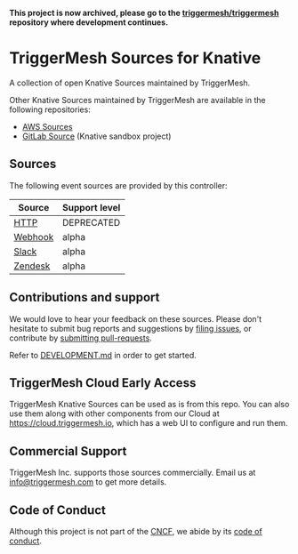 **This project is now archived, please go to the [triggermesh/triggermesh](https://github.com/triggermesh/triggermesh) repository where development continues.**

# TriggerMesh Sources for Knative

A collection of open Knative Sources maintained by TriggerMesh.

Other Knative Sources maintained by TriggerMesh are available in the following repositories:

- [AWS Sources][knsrc-aws]
- [GitLab Source][knsrc-gitlab] (Knative sandbox project)

## Sources

The following event sources are provided by this controller:

| Source                    | Support level |
|---------------------------|---------------|
| [HTTP][docs-http]         | DEPRECATED    |
| [Webhook][docs-webhook]   | alpha         |
| [Slack][docs-slack]       | alpha         |
| [Zendesk][docs-zd]        | alpha         |

## Contributions and support

We would love to hear your feedback on these sources. Please don't hesitate to submit bug reports and suggestions by
[filing issues][gh-issue], or contribute by [submitting pull-requests][gh-pr].

Refer to [DEVELOPMENT.md](./DEVELOPMENT.md) in order to get started.

## TriggerMesh Cloud Early Access

TriggerMesh Knative Sources can be used as is from this repo. You can also use them along with other components from our
Cloud at <https://cloud.triggermesh.io>, which has a web UI to configure and run them.

## Commercial Support

TriggerMesh Inc. supports those sources commercially. Email us at <info@triggermesh.com> to get more details.

## Code of Conduct

Although this project is not part of the [CNCF][cncf], we abide by its [code of conduct][cncf-conduct].

[knsrc-aws]: https://github.com/triggermesh/aws-event-sources
[knsrc-gitlab]: https://github.com/knative-sandbox/eventing-gitlab

[docs-http]: https://docs.triggermesh.io/sources/http/
[docs-webhook]: https://docs.triggermesh.io/sources/webhook/
[docs-slack]: https://docs.triggermesh.io/sources/slack/
[docs-zd]: https://docs.triggermesh.io/sources/zendesk/

[gh-issue]: https://github.com/triggermesh/knative-sources/issues
[gh-pr]: https://github.com/triggermesh/knative-sources/pulls

[cncf]: https://www.cncf.io/
[cncf-conduct]: https://github.com/cncf/foundation/blob/master/code-of-conduct.md
